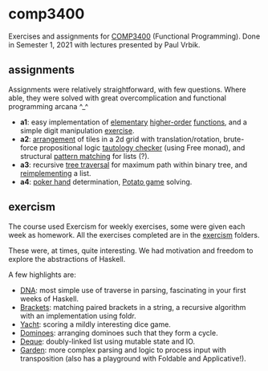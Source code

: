 # comp3400
Exercises and assignments for [COMP3400](https://my.uq.edu.au/programs-courses/course.html?course_code=COMP3400) (Functional Programming). Done in Semester 1, 2021 with lectures presented by Paul Vrbik.

## assignments

Assignments were relatively straightforward, with few questions. 
Where able, they were solved with great overcomplication and functional programming arcana ^_^

- **a1**: easy implementation of 
[elementary](https://github.com/katrinafyi/comp3400/blob/master/a1/src/ApplyAll.hs) 
[higher-order](https://github.com/katrinafyi/comp3400/blob/master/a1/src/CartProd.hs) 
[functions](https://github.com/katrinafyi/comp3400/blob/master/a1/src/Magic.hs), 
and a simple digit manipulation [exercise](https://github.com/katrinafyi/comp3400/blob/master/a1/src/Checksum.hs).
- **a2**: [arrangement](https://github.com/katrinafyi/comp3400/blob/master/a2/Blockus.hs) 
of tiles in a 2d grid with translation/rotation, 
brute-force propositional logic [tautology checker](https://github.com/katrinafyi/comp3400/blob/master/a2/Prop.hs) (using Free monad), and
structural [pattern matching](https://github.com/katrinafyi/comp3400/blob/master/a2/WordPattern.hs) for lists (?).
- **a3**: recursive [tree traversal](https://github.com/katrinafyi/comp3400/blob/master/a3/src/MaxPath.hs) for maximum path within binary tree, and [reimplementing](https://github.com/katrinafyi/comp3400/blob/master/a3/src/Stack.hs) a list.
- **a4**: [poker hand](https://github.com/katrinafyi/comp3400/blob/master/a4/src/Poker.hs) determination, [Potato game](https://github.com/katrinafyi/comp3400/blob/master/a4/src/Potato.hs) solving.

## exercism

The course used Exercism for weekly exercises, some were given each week as homework. 
All the exercises completed are in the [exercism](https://github.com/katrinafyi/comp3400/tree/master/exercism/haskell) folders.

These were, at times, quite interesting. We had motivation and freedom to explore the abstractions of Haskell.

A few highlights are:
- [DNA](https://github.com/katrinafyi/comp3400/blob/master/exercism/haskell/rna-transcription/src/DNA.hs): most simple use of traverse in parsing, fascinating in your first weeks of Haskell. 
- [Brackets](https://github.com/katrinafyi/comp3400/blob/master/exercism/haskell/matching-brackets/src/Brackets.hs): matching paired brackets in a string, a recursive algorithm with an implementation using foldr. 
- [Yacht](https://github.com/katrinafyi/comp3400/blob/master/exercism/haskell/yacht/src/Yacht.hs): scoring a mildly interesting dice game. 
- [Dominoes](https://github.com/katrinafyi/comp3400/blob/master/exercism/haskell/dominoes/src/Dominoes.hs): arranging dominoes such that they form a cycle.
- [Deque](https://github.com/katrinafyi/comp3400/blob/master/exercism/haskell/linked-list/src/Deque.hs): doubly-linked list using mutable state and IO.
- [Garden](https://github.com/katrinafyi/comp3400/blob/master/exercism/haskell/kindergarten-garden/src/Garden.hs): more complex parsing and logic to process input with transposition (also has a playground with Foldable and Applicative!).

